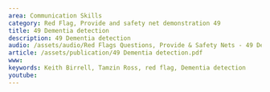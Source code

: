 ```yaml
---
area: Communication Skills
category: Red Flag, Provide and safety net demonstration 49
title: 49 Dementia detection
description: 49 Dementia detection
audio: /assets/audio/Red Flags Questions, Provide & Safety Nets - 49 Dementia detection - MQ.mp3
article: /assets/publication/49 Dementia detection.pdf
www: 
keywords: Keith Birrell, Tamzin Ross, red flag, Dementia detection
youtube: 
--- 
```

